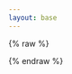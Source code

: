 ```yaml
---
layout: base
---
```

{% raw %}
<script src="/js/history.js/bundled/html4+html5/native.history.js"></script>
<script src="/js/mustache.js", type="text/javascript"></script>
<script src="/js/flickr-app.js", type="text/javascript"></script>
<script type="text/javascript">
  // @todo - use a  templating library ...
  window.addEvent("domready", function(){
    flickrApp('ffb0f7ab9cfb19fa439130d83570d6d4', '87871204@N00', function(app){
      app.route(window.location.search, true)
    })
  });
</script>

<div id="flickrApp"></div>

<script type="text/html" id="photos-page-tmpl">
  <h2>{{title}}</h2>
  <p style="font-size:10.5pt"> 
  <a href="/photo/?{{resource}}&page={{prev}}" alt="{{title}} page {{prev}}">«</a>
  page {{page}} of {{pages}} 
  <a href="/photo/?{{resource}}&page={{next}}" alt="{{title}} page {{next}}">»</a>
  </p>
  <div id="photo-list"> </div>
</script>

<script type="text/html" id="photo-tmb-tmpl">
  <a href="/photo/?p={{id}}" title="{{title}}" alt="{{title}}">
    <img style="float:left; padding:1em;" src="{{src}}" height="100px" width="100px" alt="{{title}}"/>
  </a>
</script>

<script type="text/html" id="photo-tmpl">
  <h2>{{title}}</h2>
  <a href="{{url}}" title="{{title}}">
    <img style="float:left; padding-right:1em; padding-bottom:2em;" src="{{src}}" height="{{height}}" width="{{width}}" />
  </a>
  <p>{{description}}
  <ul class="tags photo" style="float:left; margin-right:2em; font-size: 10.5pt;">
  Tags:
  {{#tags}}
    <li><a href="/photo?t={{.}}" alt="photos tagged {{.}}">{{.}}</a></li>
  {{/tags}}
  </ul>
</script>

<script type="text/html" id="stream-nav-tmpl">
  <div id="stream-nav" class="navigation" style="width:285px; float:left; font-size:10pt;">
    <div class="alignleft" style="display: inline-block; width:45%;">
      <a href="{{prev.url}}" title="go to {{prev.title}}">
        <img src="{{prev.src}}" height="100px" width="100px" />
        <br />
        < previous
      </a>
    </div> 
    <div class="alignright" style="display: inline-block; width:45%; text-align:right">
      <a href="{{next.url}}" title="go to {{next.title}}">
        <img src="{{next.src}}" height="100px" width="100px" />
        <br />
        next >
      </a>
    </div> 
  </div>
</script>

{% endraw %}
